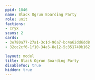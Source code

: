 ```yaml
---
ppid: 1846
name: Black Ogrun Boarding Party
role: unit
factions:
- cryx
scans: 2
cards:
- 3e780a77-27a1-3c1d-96a7-bc4a62dd6dd8
- 32cc2cf6-1f10-34a6-8e12-5c351749b162

layout: model
title: Black Ogrun Boarding Party
disableToc: true
hidden: true
---
```

